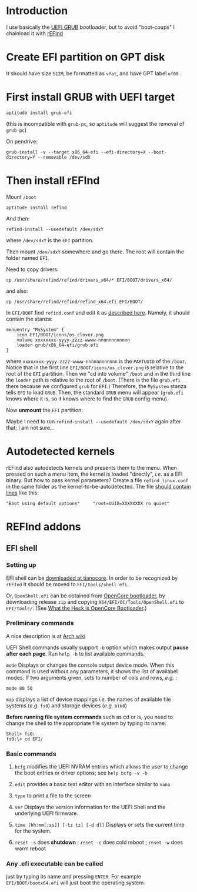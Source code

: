 Introduction
============

I use basically the [UEFI GRUB](https://wiki.debian.org/GrubEFIReinstall) bootloader, 
but to avoid "boot-coups" I chainload it with [rEFInd](http://www.rodsbooks.com/refind/)


Create EFI partition on GPT disk
================================

It should have size `512M`, be formatted as `vfat`, and have GPT label `ef00` .


First install GRUB with UEFI target
===================================

    aptitude install grub-efi

(this is incompatible with `grub-pc`, so `aptitude` will suggest the removal of `grub-pc`)

On pendrive:

    grub-install -v --target x86_64-efi --efi-directory=X --boot-directory=Y --removable /dev/sdX


Then install rEFInd
===================

Mount `/boot`

    aptitude install refind

And then:

    refind-install --usedefault /dev/sdxY

where `/dev/sdxY` is the `EFI` partition.

Then mount `/dev/sdxY` somewhere and go there. The root will contain the folder named `EFI`.

Need to copy drivers:

    cp /usr/share/refind/refind/drivers_x64/* EFI/BOOT/drivers_x64/

and also:

    cp /usr/share/refind/refind/refind_x64.efi EFI/BOOT/


In `EFI/BOOT` find `refind.conf` and edit it as [described here](http://www.rodsbooks.com/refind/configfile.html). 
Namely, it should contain the stanza:


    menuentry "MySystem" {
        icon EFI/BOOT/icons/os_clover.png
        volume xxxxxxxx-yyyy-zzzz-wwww-nnnnnnnnnnnn
        loader grub/x86_64-efi/grub.efi 
    }

where `xxxxxxxx-yyyy-zzzz-wwww-nnnnnnnnnnnn` is the `PARTUUID` of the `/boot`.
Notice that in the first line `EFI/BOOT/icons/os_clover.png` is relative to the root of the `EFI` partition.
Then we "cd into volume" `/boot` and in the third line the  `loader` path is relative to the root of `/boot`.
(There is the file `grub.efi` there because we configured `grub` for `EFI`.) Therefore, the `MySystem` stanza
tells `EFI` to load `GRUB`. Then, the standard `GRUB` menu will appear (`grub.efi` knows where it is, so it
knows where to find the `GRUB` config menu).

Now __unmount__ the `EFI` partition.

Maybe I need to run `refind-install --usedefault /dev/sdxY` again after that; I am not sure...


Autodetected kernels
====================

rEFInd also autodetects kernels and presents them to the menu. When pressed on such a menu item, the kernel is loaded "directly",
_i.e._ as a EFI binary. But how to pass kernel parameters? Create a file `refind_linux.conf` in the same folder as the kernel-to-be-autodetected.
The file [should contain lines](https://wiki.archlinux.org/index.php/REFInd) like this:

    "Boot using default options"     "root=UUID=XXXXXXXX ro quiet"


REFInd addons
=============

EFI shell
---------

### Setting up

EFI shell can be [downloaded at tianocore](https://github.com/tianocore/edk2/blob/master/ShellBinPkg/UefiShell/X64/Shell.efi).
In order to be recognized by `rEFInd` it should be moved to `EFI/tools/shell.efi`.

Or, `OpenShell.efi` can be obtained from [OpenCore bootloader](https://github.com/acidanthera/OpenCorePkg),
by downloading release `zip` and copying `X64/EFI/OC/Tools/OpenShell.efi` to `EFI/tools/`.
(See [What the Heck is OpenCore Bootloader](https://kextcache.com/what-the-heck-is-opencore-bootloader-and-what-it-means-to-hackintosh-community/).)

### Preliminary commands

A nice description is at [Arch wiki](https://wiki.archlinux.org/index.php/Unified_Extensible_Firmware_Interface#Important_UEFI_Shell_commands)

UEFI Shell commands usually support `-b` option which makes output __pause after each page__. Run `help -b` to list available commands.

`mode` Displays or changes the console output device mode. When this command is used without any parameters, it shows the list of availabel modes.
If two arguments given, sets to number of cols and rows, _e.g._ :

    mode 80 50

`map` displays a list of device mappings _i.e._ the names of available file systems (_e.g._ `fs0`) and storage devices (_e.g._ `blk0`)

__Before running file system commands__ such as cd or ls, you need to change the shell to the appropriate file system by typing its name:

    Shell> fs0:
    fs0:\> cd EFI/

### Basic commands

1. `bcfg` modifies the UEFI NVRAM entries which allows the user to change the boot entries or driver options; see `help bcfg -v -b`

2. `edit` provides a basic text editor with an interface similar to `nano`

3. `type` to print a file to the screen

4. `ver` Displays the version information for the UEFI Shell and the underlying UEFI firmware.

5. `time [hh:mm[:ss]] [-tz tz] [-d dl]` Displays or sets the current time for the system.

6. `reset -s` does __shutdown__ ; `reset -c` does cold reboot ; `reset -w` does warm reboot

### Any .efi executable can be called

just by typing its name and pressing `ENTER`. For example `EFI/BOOT/bootx64.efi` will just boot the operating system.

